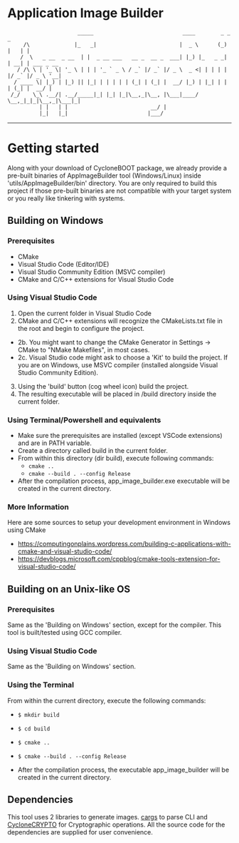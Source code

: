 

# Application Image Builder

```
                      _____                            ____        _ _     _           
     /\              |_   _|                          |  _ \      (_) |   | |          
    /  \   _ __  _ __  | |  _ __ ___   __ _  __ _  ___| |_) |_   _ _| | __| | ___ _ __ 
   / /\ \ | '_ \| '_ \ | | | '_ ` _ \ / _` |/ _` |/ _ \  _ <| | | | | |/ _` |/ _ \ '__|
  / ____ \| |_) | |_) || |_| | | | | | (_| | (_| |  __/ |_) | |_| | | | (_| |  __/ |   
 /_/    \_\ .__/| .__/_____|_| |_| |_|\__,_|\__, |\___|____/ \__,_|_|_|\__,_|\___|_|   
          | |   | |                          __/ |                                     
          |_|   |_|                         |___/                                      
```
---

# Getting started

Along with your download of CycloneBOOT package, we already provide a pre-built binaries of AppImageBuilder tool (Windows/Linux) inside 'utils/AppImageBuilder/bin' directory. 
You are only required to build this project if those pre-built binaries are not compatible with your target system or you really like tinkering with systems.

## Building on Windows

### Prerequisites

- CMake
- Visual Studio Code (Editor/IDE)
- Visual Studio Community Edition (MSVC compiler)
- CMake and C/C++ extensions for Visual Studio Code

### Using Visual Studio Code
1. Open the current folder in Visual Studio Code
2. CMake and C/C++ extensions will recognize the CMakeLists.txt file in the root and begin to configure the project.
 - 2b. You might want to change the CMake Generator in Settings -> CMake to "NMake Makefiles", in most cases.
 - 2c. Visual Studio code might ask to choose a 'Kit' to build the project. If you are on Windows, use MSVC compiler (installed alongside Visual Studio Community Edition).
3. Using the 'build' button (cog wheel icon) build the project.
4. The resulting executable will be placed in /build directory inside the current folder.

### Using Terminal/Powershell and equivalents

- Make sure the prerequisites are installed (except VSCode extensions) and are in PATH variable.
- Create a directory called build in the current folder.
- From within this directory (dir build), execute following commands: 
    - `cmake ..`
    - `cmake --build . --config Release`
- After the compilation process, app_image_builder.exe executable will be created in the current directory.

### More Information
Here are some sources to setup your development environment in Windows using CMake

- https://computingonplains.wordpress.com/building-c-applications-with-cmake-and-visual-studio-code/
- https://devblogs.microsoft.com/cppblog/cmake-tools-extension-for-visual-studio-code/ 

## Building on an Unix-like OS

### Prerequisites 
Same as the 'Building on Windows' section, except for the compiler. This tool is built/tested using GCC compiler.

### Using Visual Studio Code
Same as the 'Building on Windows' section.

### Using the Terminal

From within the current directory, execute the following commands: 
- `$ mkdir build`
- `$ cd build`
- `$ cmake ..`
- `$ cmake --build . --config Release`

- After the compilation process, the executable app_image_builder will be created in the current directory. 

## Dependencies

This tool uses 2 libraries to generate images. [cargs](https://github.com/likle/cargs) to parse CLI and [CycloneCRYPTO](https://oryx-embedded.com/products/CycloneCRYPTO.html) for Cryptographic operations. All the source code for the dependencies are supplied for user convenience. 
